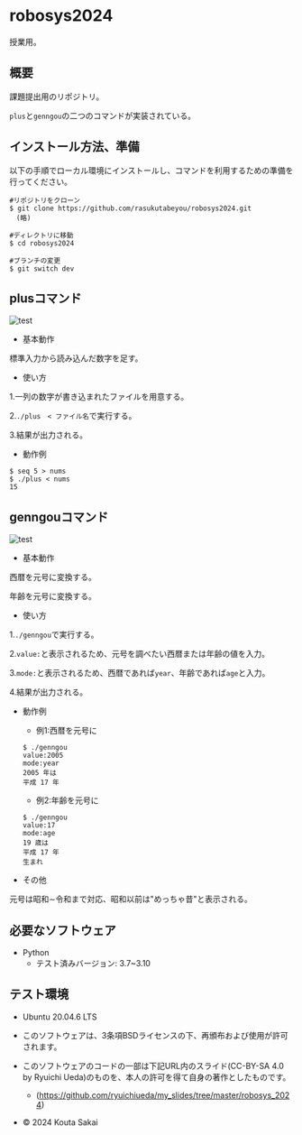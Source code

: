 # robosys2024
授業用。

## 概要
課題提出用のリポジトリ。

`plus`と`genngou`の二つのコマンドが実装されている。

## インストール方法、準備

以下の手順でローカル環境にインストールし、コマンドを利用するための準備を行ってください。

```
#リポジトリをクローン
$ git clone https://github.com/rasukutabeyou/robosys2024.git
　(略)

#ディレクトリに移動
$ cd robosys2024

#ブランチの変更
$ git switch dev
```


## plusコマンド
![test](https://github.com/rasukutabeyou/robosys2024/actions/workflows/test.yml/badge.svg)

- 基本動作

標準入力から読み込んだ数字を足す。

- 使い方

1.一列の数字が書き込まれたファイルを用意する。

2.`./plus　< ファイル名`で実行する。

3.結果が出力される。

- 動作例
```
$ seq 5 > nums
$ ./plus < nums
15
```
## genngouコマンド
![test](https://github.com/rasukutabeyou/robosys2024/actions/workflows/gtest.yml/badge.svg)

- 基本動作

西暦を元号に変換する。

年齢を元号に変換する。

- 使い方

1.`./genngou`で実行する。

2.`value:`と表示されるため、元号を調べたい西暦または年齢の値を入力。

3.`mode:`と表示されるため、西暦であれば`year`、年齢であれば`age`と入力。

4.結果が出力される。

- 動作例
  - 例1:西暦を元号に
  ```
  $ ./genngou
  value:2005
  mode:year
  2005 年は
  平成 17 年
  ```
  - 例2:年齢を元号に
  ```
  $ ./genngou
  value:17
  mode:age
  19 歳は
  平成 17 年
  生まれ
  ```

- その他

元号は昭和∼令和まで対応、昭和以前は"めっちゃ昔"と表示される。


## 必要なソフトウェア
- Python
  - テスト済みバージョン: 3.7~3.10

## テスト環境
- Ubuntu 20.04.6 LTS







- このソフトウェアは、3条項BSDライセンスの下、再頒布および使用が許可されます。
- このソフトウェアのコードの一部は下記URL内のスライド(CC-BY-SA 4.0 by Ryuichi Ueda)のものを、本人の許可を得て自身の著作としたものです。
  - (https://github.com/ryuichiueda/my_slides/tree/master/robosys_2024)

- © 2024 Kouta Sakai

